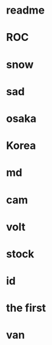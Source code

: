 # readme



# ROC



# snow



# sad



# osaka



# Korea



# md



# cam



# volt



# stock



# id



# the first



# van

